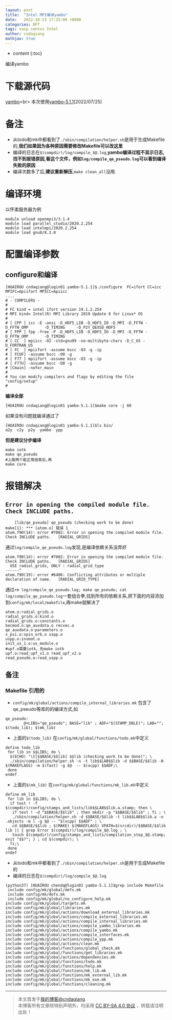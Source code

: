 ```yaml
---
layout: post
title:  "Intel MPI编译yambo"
date:   2022-10-23 17:25:00 +0800
categories: DFT
tags: vasp centos Intel
author: cndaqiang
mathjax: true
---
```

* content
{:toc}

编译yambo





# 下载源代码
[yambo](https://github.com/yambo-code/yambo/wiki/Releases-(tar.gz-format))<br>
本次使用[yambo-5.1.1](https://github.com/yambo-code/yambo/archive/refs/tags/5.1.1.tar.gz)[2022/07/25]


# 备注
- 从todo和mk中都看到了`./sbin/compilation/helper.sh`是用于生成Makefile的,**我们如果因为各种原因需要修改Makefile可以改这里**
- 编译的日志在`$(compdir)/log/compile_$@.log`,**yambo编译过程不显示日志,找不到报错原因,看这个文件，例如`log/compile_qe_pseudo.log`可以看到编译失败的原因**
- 编译次数多了后,**建议重新解压**,`make clean_all`没用.

# 编译环境
以怀柔服务器为例
```
module unload openmpi3/3.1.4
module load parallel_studio/2020.2.254
module load intelmpi/2020.2.254
module load gnu8/8.3.0
```

# 配置编译参数

## configure和编译
```
[HUAIROU cndaqiang@login01 yambo-5.1.1]$./configure  FC=ifort CC=icc MPIFC=mpiifort MPICC=mpiicc
....
# - COMPILERS -
#
# FC kind = intel ifort version 19.1.2.254
# MPI kind= Intel(R) MPI Library 2019 Update 8 for Linux* OS
#
# [ CPP ] icc -E -ansi -D_HDF5_LIB -D_HDF5_IO -D_MPI -D_FFTW -D_FFTW_OMP       -D_TIMING     -D_P2Y_QEXSD_HDF5
# [ FPP ] fpp -free -P -D_HDF5_LIB -D_HDF5_IO -D_MPI -D_FFTW -D_FFTW_OMP       -D_TIMING
# [ CC  ] mpiicc -O2 -std=gnu99 -no-multibyte-chars -D_C_US -D_FORTRAN_US
# [ FC  ] mpiifort -assume bscc -O3 -g -ip
# [ FCUF] -assume bscc -O0 -g
# [ F77 ] mpiifort -assume bscc -O3 -g -ip
# [ F77U] -assume bscc -O0 -g
# [Cmain] -nofor_main
#
# You can modify compilers and flags by editing the file "config/setup"
#
```
**编译全部**
```
[HUAIROU cndaqiang@login01 yambo-5.1.1]$make core -j 60
```
如果没有问题就编译通过了
```
[HUAIROU cndaqiang@login01 yambo-5.1.1]$ls bin/
a2y  c2y  p2y  yambo  ypp
```

**但是建议分步编译**
```
make iotk
make qe_pseudo
#上面两个能正常结束后,再
make core 
```


# 报错解决
## `Error in opening the compiled module file.  Check INCLUDE paths.`
```
	[lib/qe_pseudo] qe_pseudo (checking work to be done)
make[1]: *** [atom.o] 错误 1
atom.f90(14): error #7002: Error in opening the compiled module file.  Check INCLUDE paths.   [RADIAL_GRIDS]
```
通过`log/compile_qe_pseudo.log`发现,是编译依赖关系没弄好
```
atom.f90(14): error #7002: Error in opening the compiled module file.  Check INCLUDE paths.   [RADIAL_GRIDS]
  USE radial_grids, ONLY : radial_grid_type
------^
atom.f90(19): error #6406: Conflicting attributes or multiple declaration of name.   [RADIAL_GRID_TYPE]
```
通过`rm log/compile_qe_pseudo.log; make qe_pseudo; cat log/compile_qe_pseudo.log`一套组合拳,找到所有的依赖关系,把下面的内容添加到`config/mk/local/makefile`,再make就解决了
```
atom.o:radial_grids.o
radial_grids.o:kind.o
radial_grids.o:constants.o
becmod.o:qe_auxdata.o recvec.o
qe_auxdata.o:parameters.o
s_psi.o:spin_orb.o uspp.o
uspp.o:invmat.o
init_us_1.o:us_module.o
#upf.o需要iotk，先make iotk
upf.o:read_upf_v1.o read_upf_v2.o
read_pseudo.o:read_uspp.o
```


## 备注
### Makefile 引用的
- `config/mk/global/actions/compile_internal_libraries.mk` 包含了qe_pseudo等库的的编译方式,如
```
qe_pseudo:
        @+LIBS="qe_pseudo"; BASE="lib" ; ADF="$(STAMP_DBLE)"; LAB=""; $(todo_lib); $(mk_lib)
```

- 上面的`$(todo_lib)` 在`config/mk/global/functions/todo.mk`中定义
```
define todo_lib
 for lib in $$LIBS; do \
  $(ECHO) "\t[$$BASE/$$lib] $$lib (checking work to be done)"; \
  ./sbin/compilation/helper.sh -n -t lib$$LAB$$lib -d $$BASE/$$lib -N $(MAKEFLAGS) -m $(fast) -g $@  -- $(xcpp) $$ADF;\
 done
endef
```

- 上面的`$(mk_lib)` 在`config/mk/global/functions/mk_lib.mk`中定义
```
define mk_lib
 for lib in $$LIBS; do \
  if test ! -f $(compdir)/config/stamps_and_lists/lib$$LAB$$lib.a.stamp; then \
   if test ! -d "$$BASE/$$lib" ; then mkdir -p "$$BASE/$$lib" ; fi ; \
   ./sbin/compilation/helper.sh -d $$BASE/$$lib -t lib$$LAB$$lib.a -o .objects -m l -g $@ -- "$(xcpp) $$ADF" ; \
   cd $$BASE/$$lib ; $(MAKE) $(MAKEFLAGS) VPATH=$(srcdir)/$$BASE/$$lib lib || { grep Error $(compdir)/log/compile_$@.log ; \
   touch $(compdir)/config/stamps_and_lists/compilation_stop_$@.stamp;  exit "$$?"; } ; cd $(compdir); \
  fi;\
 done
endef
```

- 从todo和mk中都看到了`./sbin/compilation/helper.sh`是用于生成Makefile的
- 编译的日志在`$(compdir)/log/compile_$@.log`

```
(python37) [HUAIROU chendq@login01 yambo-5.1.1]$grep include Makefile
 include config/mk/global/defs.mk
 include config/mk/defs.mk
 include config/mk/global/no_configure_help.mk
include config/mk/global/targets.mk
include config/mk/global/libraries.mk
include config/mk/global/actions/download_external_libraries.mk
include config/mk/global/actions/compile_external_libraries.mk
include config/mk/global/actions/compile_internal_libraries.mk
include config/mk/global/actions/compile_yambo_libraries.mk
include config/mk/global/actions/compile_yambo.mk
include config/mk/global/actions/compile_interfaces.mk
include config/mk/global/actions/compile_ypp.mk
include config/mk/global/actions/clean.mk
include config/mk/global/functions/global_check.mk
include config/mk/global/functions/get_libraries.mk
include config/mk/global/actions/dependencies.mk
include config/mk/global/functions/todo.mk
include config/mk/global/functions/help.mk
include config/mk/global/functions/mk_lib.mk
include config/mk/global/functions/mk_external_lib.mk
include config/mk/global/functions/mk_exe.mk
include config/mk/global/functions/cleaning.mk
```




------
>本文首发于[我的博客@cndaqiang](https://cndaqiang.github.io/).<br>
>本博客所有文章除特别声明外，均采用 [CC BY-SA 4.0 协议](https://creativecommons.org/licenses/by-sa/4.0/deed.zh) ，转载请注明出处！
